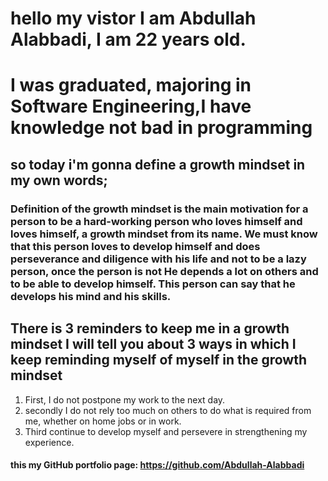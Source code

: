 # hello my vistor I am Abdullah Alabbadi, I am 22 years old.
# I was graduated, majoring in Software Engineering,I have knowledge not bad in programming


## **so today i'm gonna define a growth mindset in my own words;**

### Definition of the growth mindset is the main motivation for a person to be a hard-working person who loves himself and loves himself, a growth mindset from its name. We must know that this person loves to develop himself and does perseverance and diligence with his life and not to be a lazy person, once the person is not He depends a lot on others and to be able to develop himself. This person can say that he develops his mind and his skills.

## **There is 3 reminders to keep me in a growth mindset I will tell you about 3 ways in which I keep reminding myself of myself in the growth mindset**

1. First, I do not postpone my work to the next day.
2. secondly I do not rely too much on others to do what is required from me, whether on home jobs or in work.
3. Third continue to develop myself and persevere in strengthening my experience.


 #### this my GitHub portfolio page: https://github.com/Abdullah-Alabbadi
